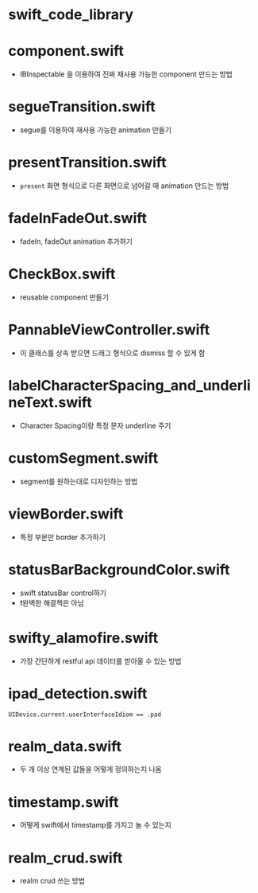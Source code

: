# swift_code_library

# component.swift

- IBInspectable 을 이용하여 진짜 재사용 가능한 component 만드는 방법

# segueTransition.swift

- segue를 이용하여 재사용 가능한 animation 만들기

# presentTransition.swift

- `present` 화면 형식으로 다른 화면으로 넘어갈 때 animation 만드는 방법

# fadeInFadeOut.swift

- fadeIn, fadeOut animation 추가하기

# CheckBox.swift

- reusable component 만들기

# PannableViewController.swift 

- 이 클래스를 상속 받으면 드래그 형식으로 dismiss 할 수 있게 함

# labelCharacterSpacing_and_underlineText.swift

- Character Spacing이랑 특정 문자 underline 주기

# customSegment.swift

- segment를 원하는대로 디자인하는 방법

# viewBorder.swift

- 특정 부분만 border 추가하기


# statusBarBackgroundColor.swift

- swift statusBar control하기
- ❗️완벽한 해결책은 아님


# swifty_alamofire.swift

- 가장 간단하게 restful api 데이터를 받아올 수 있는 방법

# ipad_detection.swift

    UIDevice.current.userInterfaceIdiom == .pad
    
    
# realm_data.swift

- 두 개 이상 연계된 값들을 어떻게 정의하는지 나옴

# timestamp.swift

- 어떻게 swift에서 timestamp를 가지고 놀 수 있는지

# realm_crud.swift

- realm crud 쓰는 방법
